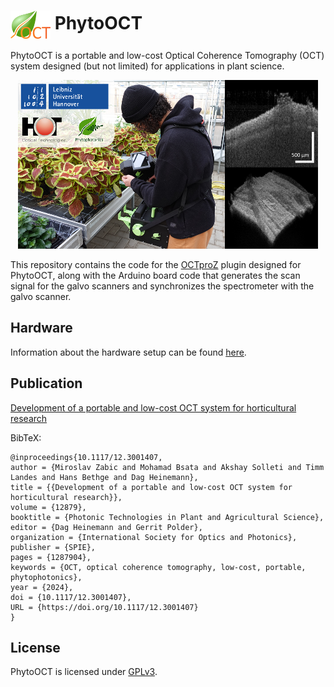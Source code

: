  # <img style="vertical-align:middle" img src="docs/images/phyto_oct_logo.png" width="64"> PhytoOCT 

PhytoOCT is a portable and low-cost Optical Coherence Tomography (OCT) system designed (but not limited) for applications in plant science.

<p align="center">
  <img src="docs/images/portable_oct_luh_small.png" width="480">
</p>

This repository contains the code for the [OCTproZ](https://github.com/spectralcode/OCTproZ) plugin designed for PhytoOCT, along with the Arduino board code that generates the scan signal for the galvo scanners and synchronizes the spectrometer with the galvo scanner.


Hardware
--------
Information about the hardware setup can be found [here](docs/hardware.md).



Publication
----------
[Development of a portable and low-cost OCT system for horticultural research](https://www.repo.uni-hannover.de/handle/123456789/16675)

BibTeX:
```
@inproceedings{10.1117/12.3001407,
author = {Miroslav Zabic and Mohamad Bsata and Akshay Solleti and Timm Landes and Hans Bethge and Dag Heinemann},
title = {{Development of a portable and low-cost OCT system for horticultural research}},
volume = {12879},
booktitle = {Photonic Technologies in Plant and Agricultural Science},
editor = {Dag Heinemann and Gerrit Polder},
organization = {International Society for Optics and Photonics},
publisher = {SPIE},
pages = {1287904},
keywords = {OCT, optical coherence tomography, low-cost, portable, phytophotonics},
year = {2024},
doi = {10.1117/12.3001407},
URL = {https://doi.org/10.1117/12.3001407}
}
```



License
----------
PhytoOCT is licensed under [GPLv3](LICENSE).</br>